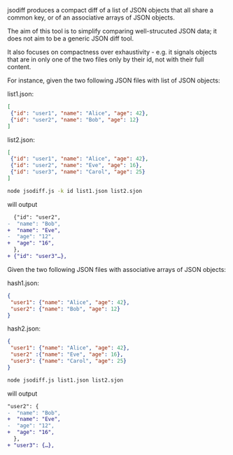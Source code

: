 jsodiff produces a compact diff of a list of JSON objects that all share a common key, or of an associative arrays of JSON objects.

The aim of this tool is to simplify comparing well-strucuted JSON data; it does not aim to be a generic JSON diff tool.

It also focuses on compactness over exhaustivity - e.g. it signals objects that are in only one of the two files only by their id, not with their full content.

For instance, given the two following JSON files with list of JSON objects:

list1.json:
```json
[
 {"id": "user1", "name": "Alice", "age": 42},
 {"id": "user2", "name": "Bob", "age": 12}
]
```

list2.json:
```json
[
 {"id": "user1", "name": "Alice", "age": 42},
 {"id": "user2", "name": "Eve", "age": 16},
 {"id": "user3", "name": "Carol", "age": 25}
]
```
```sh
node jsodiff.js -k id list1.json list2.sjon
```
will output
```diff
  {"id": "user2",
-  "name": "Bob",
+  "name": "Eve",
-  "age": "12",
+  "age": "16",
  },
+ {"id": "user3"…},
```

Given the two following JSON files with associative arrays of JSON objects:

hash1.json:
```json
{
 "user1": {"name": "Alice", "age": 42},
 "user2": {"name": "Bob", "age": 12}
}
```

hash2.json:
```json
{
 "user1": {"name": "Alice", "age": 42},
 "user2" :{"name": "Eve", "age": 16},
 "user3": {"name": "Carol", "age": 25}
}
```
```sh
node jsodiff.js list1.json list2.sjon
```
will output
```diff
"user2": {
-  "name": "Bob",
+  "name": "Eve",
-  "age": "12",
+  "age": "16",
  },
+ "user3": {…},
```